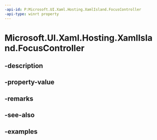 ```yaml
---
-api-id: P:Microsoft.UI.Xaml.Hosting.XamlIsland.FocusController
-api-type: winrt property
---
```


# Microsoft.UI.Xaml.Hosting.XamlIsland.FocusController

<!--
public object FocusController { get; }
-->


## -description

## -property-value

## -remarks

## -see-also

## -examples


